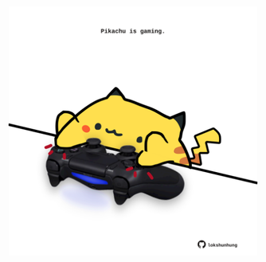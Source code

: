 <!-- built at 07/01/2024, 18:00:45 UTC -->
<p align="center">
  <img width="500" height="500" src="./ReadmeImage.svg">
</p>
